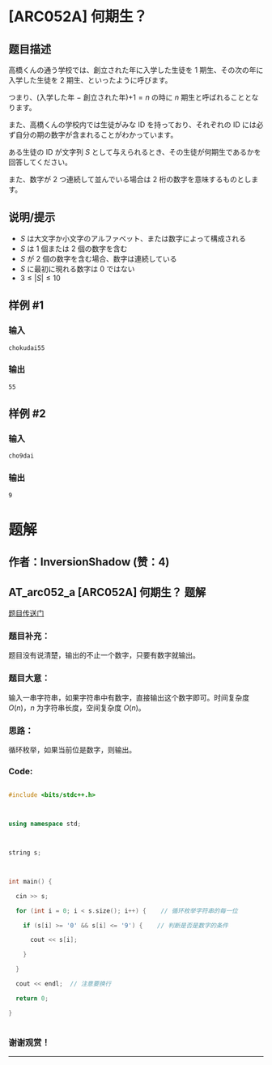# [ARC052A] 何期生？

## 题目描述

[problemUrl]: https://atcoder.jp/contests/arc052/tasks/arc052_a

高橋くんの通う学校では、創立された年に入学した生徒を $1$ 期生、その次の年に入学した生徒を $2$ 期生、といったように呼びます。

つまり、(入学した年 $−$ 創立された年)$+1=n$ の時に $n$ 期生と呼ばれることとなります。

また、高橋くんの学校内では生徒がみな ID を持っており、それぞれの ID には必ず自分の期の数字が含まれることがわかっています。

ある生徒の ID が文字列 $S$ として与えられるとき、その生徒が何期生であるかを回答してください。

また、数字が $2$ つ連続して並んでいる場合は $2$ 桁の数字を意味するものとします。

## 说明/提示

- $S$ は大文字か小文字のアルファベット、または数字によって構成される
- $S$ は $1$ 個または $2$ 個の数字を含む
- $S$ が $2$ 個の数字を含む場合、数字は連続している
- $S$ に最初に現れる数字は $0$ ではない
- $3\leq\lvert S\rvert\leq10$

## 样例 #1

### 输入

```
chokudai55
```

### 输出

```
55
```

## 样例 #2

### 输入

```
cho9dai
```

### 输出

```
9
```

# 题解

## 作者：InversionShadow (赞：4)

## AT_arc052_a [ARC052A] 何期生？ 题解

[题目传送门](https://www.luogu.com.cn/problem/AT_arc052_a)

### 题目补充：

题目没有说清楚，输出的不止一个数字，只要有数字就输出。

### 题目大意：

输入一串字符串，如果字符串中有数字，直接输出这个数字即可。时间复杂度 $O(n)$，$n$ 为字符串长度，空间复杂度 $O(n)$。

### 思路：

循环枚举，如果当前位是数字，则输出。

### Code:

```cpp
#include <bits/stdc++.h>

using namespace std;

string s;

int main() {
  cin >> s;
  for (int i = 0; i < s.size(); i++) {    // 循环枚举字符串的每一位
    if (s[i] >= '0' && s[i] <= '9') {    // 判断是否是数字的条件
      cout << s[i];
    }
  }
  cout << endl;  // 注意要换行
  return 0;
}

```

### 谢谢观赏！


---

